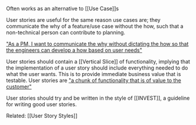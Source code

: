 Often works as an alternative to [[Use Case]]s

User stories are useful for the same reason use cases are; they communicate the why of a feature/use case without the how, such that a non-technical person can contribute to planning.

["As a PM, I want to communicate the why without dictating the how so that the engineers can develop a how based on user needs"](https://www.reddit.com/r/ProductManagement/comments/su7u0v/user_stories_love_them_hate_them_using_them_using/)

User stories should contain a [[Vertical Slice]] of functionality, implying that the implementation of a user story should include everything needed to do what the user wants. This is to provide immediate business value that is testable. User stories are ["a chunk of functionality that is of value to the customer"](https://www.industriallogic.com/blog/as-a-developer-is-not-a-user-story/)

User stories should try and be written in the style of [[INVEST]], a guideline for writing good user stories.

Related: [[User Story Styles]]